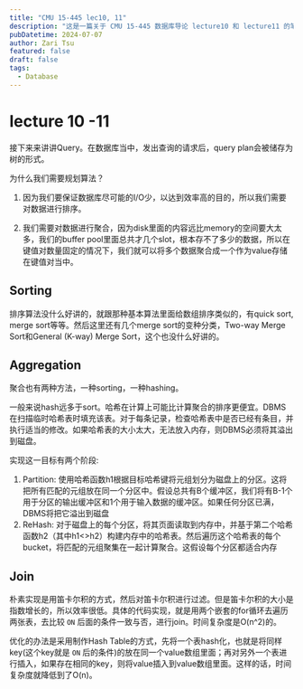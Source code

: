 ```yaml
---
title: "CMU 15-445 lec10, 11"
description: "这是一篇关于 CMU 15-445 数据库导论 lecture10 和 lecture11 的笔记，主要讲讲部分SQL语句的实现。"
pubDatetime: 2024-07-07
author: Zari Tsu
featured: false
draft: false
tags:
  - Database
---
```


# lecture 10 -11

接下来来讲讲Query。在数据库当中，发出查询的请求后，query plan会被储存为树的形式。

为什么我们需要规划算法？

1. 因为我们要保证数据库尽可能的I/O少，以达到效率高的目的，所以我们需要对数据进行排序。

2. 我们需要对数据进行聚合，因为disk里面的内容远比memory的空间要大太多，我们的buffer pool里面总共才几个slot，根本存不了多少的数据，所以在键值对数量固定的情况下，我们就可以将多个数据聚合成一个作为value存储在键值对当中。

## Sorting

排序算法没什么好讲的，就跟那种基本算法里面给数组排序类似的，有quick sort, merge sort等等。然后这里还有几个merge sort的变种分类，Two-way Merge Sort和General (K-way) Merge Sort，这个也没什么好讲的。

## Aggregation

聚合也有两种方法，一种sorting，一种hashing。

一般来说hash远多于sort。哈希在计算上可能比计算聚合的排序更便宜。DBMS在扫描临时哈希表时填充该表。对于每条记录，检查哈希表中是否已经有条目，并执行适当的修改。如果哈希表的大小太大，无法放入内存，则DBMS必须将其溢出到磁盘。

实现这一目标有两个阶段: 

1. Partition: 使用哈希函数h1根据目标哈希键将元组划分为磁盘上的分区。这将把所有匹配的元组放在同一个分区中。假设总共有B个缓冲区，我们将有B-1个用于分区的输出缓冲区和1个用于输入数据的缓冲区。如果任何分区已满，DBMS将把它溢出到磁盘
2. ReHash: 对于磁盘上的每个分区，将其页面读取到内存中，并基于第二个哈希函数h2（其中h1<>h2）构建内存中的哈希表。然后遍历这个哈希表的每个bucket，将匹配的元组聚集在一起计算聚合。这假设每个分区都适合内存

## Join

朴素实现是用笛卡尔积的方式，然后对笛卡尔积进行过滤。但是笛卡尔积的大小是指数增长的，所以效率很低。具体的代码实现，就是用两个嵌套的for循环去遍历两张表，去比较 `ON` 后面的条件一致与否，进行join。时间复杂度是O(n^2)的。

优化的办法是采用制作Hash Table的方式，先将一个表hash化，也就是将同样key(这个key就是 `ON` 后的条件)的放在同一个value数组里面；再对另外一个表进行插入，如果存在相同的key，则将value插入到value数组里面。这样的话，时间复杂度就降低到了O(n)。
